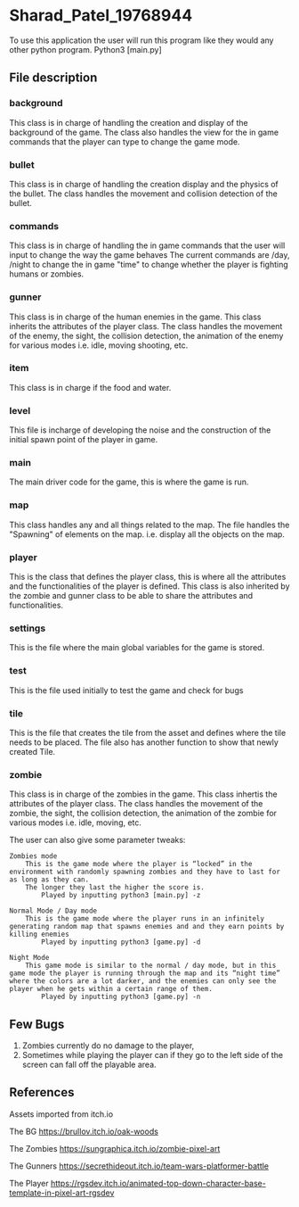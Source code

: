 # Sharad_Patel_19768944



To use this application the user will run this program like they would any other python program. 
    Python3 [main.py]

## File description

### background

This class is in charge of handling the creation and display of the background of the game.
The class also handles the view for the in game commands that the player can type to change the game mode. 

### bullet
    
This class is in charge of handling the creation display and the physics of the bullet. 
The class handles the movement and collision detection of the bullet. 

### commands

This class is in charge of handling the in game commands that the user will input to change the way the game behaves
The current commands are /day, /night to change the in game "time" to change whether the player is fighting humans or 
zombies. 

### gunner

This class is in charge of the human enemies in the game. 
This class inherits the attributes of the player class. 
The class handles the movement of the enemy, the sight, the collision detection,
the animation of the enemy for various modes i.e. idle, moving shooting, etc. 

### item

This class is in charge if the food and water.


### level

This file is incharge of developing the noise and the construction of the initial spawn point of the player in game.

### main

The main driver code for the game, this is where the game is run.

### map

This class handles any and all things related to the map. 
The file handles the "Spawning" of elements on the map. i.e. display all the objects on the map. 

### player

This is the class that defines the player class, this is where all the attributes and the functionalities of the player is defined. 
This class is also inherited by the zombie and gunner class to be able to share the attributes and functionalities.

### settings

This is the file where the main global variables for the game is stored. 

### test

This is the file used initially to test the game and check for bugs


### tile

This is the file that creates the tile from the asset and defines where the tile needs to be placed.
The file also has another function to show that newly created Tile. 

### zombie 

This class is in charge of the zombies in the game.
This class inhertis the attributes of the player class.
The class handles the movement of the zombie, the sight, the collision detection,
the animation of the zombie for various modes i.e. idle, moving, etc. 



The user can also give some parameter tweaks:
    
    Zombies mode
        This is the game mode where the player is “locked” in the environment with randomly spawning zombies and they have to last for as long as they can. 
        The longer they last the higher the score is. 
            Played by inputting python3 [main.py] -z
    
    Normal Mode / Day mode
        This is the game mode where the player runs in an infinitely generating random map that spawns enemies and and they earn points by killing enemies
            Played by inputting python3 [game.py] -d 
    
    Night Mode
        This game mode is similar to the normal / day mode, but in this game mode the player is running through the map and its “night time” where the colors are a lot darker, and the enemies can only see the player when he gets within a certain range of them. 
            Played by inputting python3 [game.py] -n 

## Few Bugs

1. Zombies currently do no damage to the player, 
2. Sometimes while playing the player can if they go to the left side of the screen can fall off the playable area. 


## References

Assets imported from
    itch.io

The BG
    https://brullov.itch.io/oak-woods

The Zombies
    https://sungraphica.itch.io/zombie-pixel-art

The Gunners 
    https://secrethideout.itch.io/team-wars-platformer-battle

The Player
    https://rgsdev.itch.io/animated-top-down-character-base-template-in-pixel-art-rgsdev


    